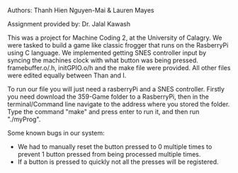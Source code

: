 Authors: Thanh Hien Nguyen-Mai & Lauren Mayes

Assignment provided by: Dr. Jalal Kawash

This was a project for Machine Coding 2, at the University of Calagry. We were tasked to build a game like classic frogger that runs on the RasberryPi using C language. We 
implemented getting SNES controller input by syncing the machines clock with what button was being pressed. framebuffer.o/.h, initGPIO.o/h and the make file were provided. All 
other files were edited equally between Than and I.

To run our file you will just need a rasberryPi and a SNES controller. Firstly you need download the 359-Game folder to a RasberryPi, then in the terminal/Command line navigate to 
the address where you stored the folder. Type the command "make" and press enter to run it, and then run "./myProg".

Some known bugs in our system:
 - We had to manually reset the button pressed to 0 multiple times to prevent 1 button pressed from being processed multiple times.
 - If a button is pressed to quickly not all the presses will be registered.
